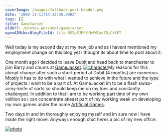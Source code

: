 ```yaml
---
coverImage: /images/fallback-post-header.png
date: '2008-11-11T14:32:56.000Z'
tags: []
title: GameJacket
oldUrl: /photos-personal/gamejacket
openAIMikesBlogFileId: file-RSZpFJMFXfb0WCydZRjCXkFT
---
```


Well today is my second day at my new job and as i havent mentioned my employment change on this blog yet i thought its about time to post about it.<!-- more -->

One month ago i decided to leave Dubit and head back to manchester to join Barry and chums at [GameJacket](https://www.gamejacket.com/). [![](/wp-content/uploads/2008/11/character.gif "character")](/wp-content/uploads/2008/11/character.gif)My reasons for this abrupt change after such a short period at Dubit (4 months) are numerous. Mostly it has to do with what I wanted to achieve in the future and the type of projects i want to be a part of. At GameJacket im to be a flash swiss-army-knife of sorts so should keep me on my toes and constantly challenged. In addition to that I am to be working part time of my own volition so i can concentrate atleast part of my working week on developing my own games under the name [Artificial Games](https://www.artificialgames.co.uk).

Two days in and im thoroughly enjoying myself and im sure now i have made the right move. Anyways enough chat heres a pic of my new office:

[![](/wp-content/uploads/2008/11/photo.jpg "photo")](/wp-content/uploads/2008/11/photo.jpg)
